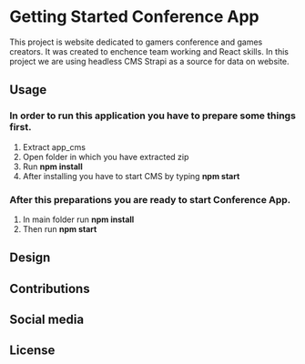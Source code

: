 # Getting Started Conference App

This project is website dedicated to gamers conference and games creators. It was created to enchence team working and React skills. In this project we are using headless CMS Strapi as a source for data on website. 
## Usage

### In order to run this application you have to prepare some things first.
1. Extract app_cms
2. Open folder in which you have extracted zip
3. Run **npm install**
4. After installing you have to start CMS by typing **npm start**

### After this preparations you are ready to start Conference App.
1. In main folder run **npm install**
2. Then run **npm start** 

## Design

## Contributions 

## Social media

## License
